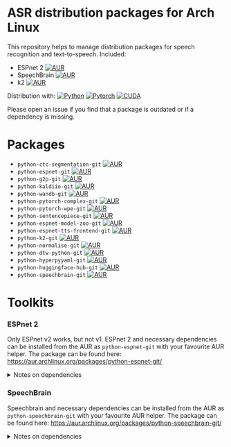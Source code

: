 # ASR distribution packages for Arch Linux

This repository helps to manage distribution packages for speech recognition and text-to-speech. Included:

* ESPnet 2 [![AUR](https://img.shields.io/aur/version/python-espnet-git?style=plastic)](https://aur.archlinux.org/packages/python-espnet-git)
* SpeechBrain [![AUR](https://img.shields.io/aur/version/python-speechbrain-git?style=plastic)](https://aur.archlinux.org/packages/python-speechbrain-git)
* k2 [![AUR](https://img.shields.io/aur/version/python-k2-git?style=plastic)](https://aur.archlinux.org/packages/python-k2-git)

Distribution with: [![Python](https://img.shields.io/archlinux/v/extra/x86_64/python?label=Python&style=plastic)](https://archlinux.org/packages/extra/x86_64/python/)
[![Pytorch](https://img.shields.io/archlinux/v/community/x86_64/python-pytorch?label=Pytorch&style=plastic)](https://archlinux.org/packages/community/x86_64/python-pytorch/)
[![CUDA](https://img.shields.io/archlinux/v/community/x86_64/cuda?label=CUDA&style=plastic)](https://archlinux.org/packages/community/x86_64/cuda/)


Please open an issue if you find that a package is outdated or if a dependency is missing.

# Packages

* `python-ctc-segmentation-git` [![AUR](https://img.shields.io/aur/version/python-ctc-segmentation-git?style=plastic)](https://aur.archlinux.org/packages/python-ctc-segmentation-git)
* `python-espnet-git` [![AUR](https://img.shields.io/aur/version/python-espnet-git?style=plastic)](https://aur.archlinux.org/packages/python-espnet-git)
* `python-g2p-git` [![AUR](https://img.shields.io/aur/version/python-g2p-git?style=plastic)](https://aur.archlinux.org/packages/python-g2p-git)
* `python-kaldiio-git` [![AUR](https://img.shields.io/aur/version/python-kaldiio-git?style=plastic)](https://aur.archlinux.org/packages/python-kaldiio-git)
* `python-wandb-git` [![AUR](https://img.shields.io/aur/version/python-wandb-git?style=plastic)](https://aur.archlinux.org/packages/python-wandb-git)
* `python-pytorch-complex-git` [![AUR](https://img.shields.io/aur/version/python-pytorch-complex-git?style=plastic)](https://aur.archlinux.org/packages/python-pytorch-complex-git)
* `python-pytorch-wpe-git` [![AUR](https://img.shields.io/aur/version/python-pytorch-wpe-git?style=plastic)](https://aur.archlinux.org/packages/python-pytorch-wpe-git)
* `python-sentencepiece-git` [![AUR](https://img.shields.io/aur/version/python-sentencepiece-git?style=plastic)](https://aur.archlinux.org/packages/python-sentencepiece-git)
* `python-espnet-model-zoo-git` [![AUR](https://img.shields.io/aur/version/python-espnet-model-zoo-git?style=plastic)](https://aur.archlinux.org/packages/python-espnet-model-zoo-git)
* `python-espnet-tts-frontend-git` [![AUR](https://img.shields.io/aur/version/python-espnet-tts-frontend-git?style=plastic)](https://aur.archlinux.org/packages/python-espnet-tts-frontend-git)
* `python-k2-git` [![AUR](https://img.shields.io/aur/version/python-k2-git?style=plastic)](https://aur.archlinux.org/packages/python-k2-git)
* `python-normalise-git` [![AUR](https://img.shields.io/aur/version/python-normalise-git?style=plastic)](https://aur.archlinux.org/packages/python-normalise-git)
* `python-dtw-python-git` [![AUR](https://img.shields.io/aur/version/python-dtw-python-git?style=plastic)](https://aur.archlinux.org/packages/python-dtw-python-git)
* `python-hyperpyyaml-git` [![AUR](https://img.shields.io/aur/version/python-hyperpyyaml-git?style=plastic)](https://aur.archlinux.org/packages/python-hyperpyyaml-git)
* `python-huggingface-hub-git` [![AUR](https://img.shields.io/aur/version/python-huggingface-hub-git?style=plastic)](https://aur.archlinux.org/packages/python-huggingface-hub-git)
* `python-speechbrain-git` [![AUR](https://img.shields.io/aur/version/python-speechbrain-git?style=plastic)](https://aur.archlinux.org/packages/python-speechbrain-git)


<!---
Generate this list with `./maintain.sh print`
-->

# Toolkits
### ESPnet 2

Only ESPnet v2 works, but not v1.
ESPnet 2 and necessary dependencies can be installed from the AUR as `python-espnet-git` with your favourite AUR helper. The package can be found here:
https://aur.archlinux.org/packages/python-espnet-git/


<details><summary>Notes on dependencies</summary><div>

Notes on dependencies that can be found in the Arch AUR:

* `python-sentencepiece-git` is *not* `sentencepiece-git`, as this does not provide the python bindings. Conflicting package
* `python-espnet-tts-frontend-git`: This package may change later. It can be configured to already include `python-jaconv`, but is currently not.
* `python-jaconv` is only needed for TTS
* `python-kaldiio-git` is a duplicate of `kaldi_io` in PyPI

</div></details>


### SpeechBrain

Speechbrain and necessary dependencies can be installed from the AUR as `python-speechbrain-git` with your favourite AUR helper. The package can be found here:
https://aur.archlinux.org/packages/python-speechbrain-git/

<details><summary>Notes on dependencies</summary><div>

Notes on dependencies that can be found in the Arch AUR:

* `python-huggingface-hub-git` <https://github.com/huggingface/huggingface_hub> Maybe a shared dependency with espnet in the future

</div></details>

